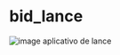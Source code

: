 # bid_lance
![image](https://user-images.githubusercontent.com/63022256/120561242-8b29ee80-c3da-11eb-897e-b54d9b47bbd9.png)
 aplicativo de lance
